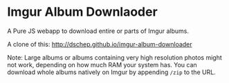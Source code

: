 Imgur Album Downlaoder
======================

A Pure JS webapp to download entire or parts of Imgur albums.

A clone of this: http://dschep.github.io/imgur-album-downloader

Note: Large albums or albums containing very high resolution photos
might not work, depending on how much RAM your system has. You can
download whole albums natively on Imgur by appending `/zip` to the URL.
